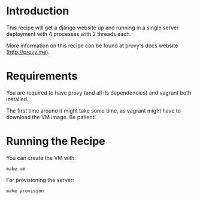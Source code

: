 Introduction
============

This recipe will get a django website up and running in a single server
deployment with 4 processes with 2 threads each.

More information on this recipe can be found at provy's docs website
(http://provy.me).

Requirements
============

You are required to have provy (and all its dependencies) and vagrant both
installed.

The first time around it might take some time, as vagrant might have to
download the VM image. Be patient!

Running the Recipe
==================

You can create the VM with:

    make vm

For provisioning the server:

    make provision


